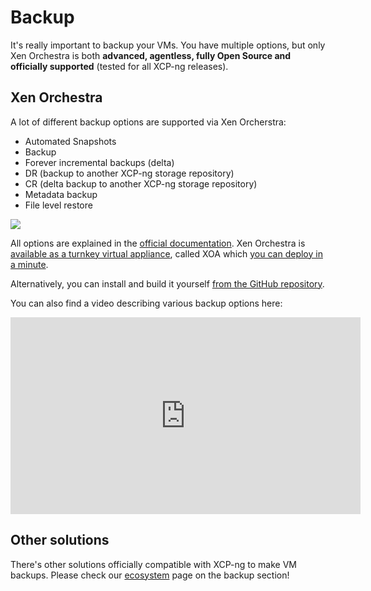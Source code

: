 # Backup

It's really important to backup your VMs. You have multiple options, but only Xen Orchestra is both **advanced, agentless, fully Open Source and officially supported** (tested for all XCP-ng releases).

## Xen Orchestra

A lot of different backup options are supported via Xen Orcherstra:

* Automated Snapshots
* Backup
* Forever incremental backups (delta)
* DR (backup to another XCP-ng storage repository)
* CR (delta backup to another XCP-ng storage repository)
* Metadata backup
* File level restore

![](https://xen-orchestra.com/assets/backups-solutions.png)

All options are explained in the [official documentation](https://xen-orchestra.com/docs/). Xen Orchestra is [available as a turnkey virtual appliance](https://xen-orchestra.com), called XOA which [you can deploy in a minute](https://xen-orchestra.com/#!/xoa).

Alternatively, you can install and build it yourself [from the GitHub repository](https://github.com/vatesfr/xen-orchestra/).

You can also find a video describing various backup options here:

<iframe width="560" height="315" src="https://www.youtube.com/embed/FfUqIwT8KzI" frameborder="0" allow="accelerometer; autoplay; encrypted-media; gyroscope; picture-in-picture" allowfullscreen></iframe>

## Other solutions

There's other solutions officially compatible with XCP-ng to make VM backups. Please check our [ecosystem](../project/ecosystem.md#vm-backup) page on the backup section!
